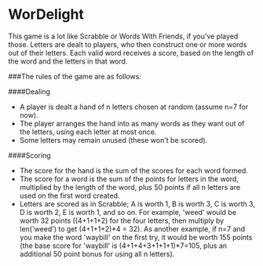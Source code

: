 # WorDelight
This game is a lot like Scrabble or Words With Friends, if you've played those. Letters are dealt to players, who then construct one or more words out of their letters. Each valid word receives a score, based on the length of the word and the letters in that word.

###The rules of the game are as follows:

####Dealing

- A player is dealt a hand of n letters chosen at random (assume n=7 for now).
- The player arranges the hand into as many words as they want out of the letters, using each letter at most once.
- Some letters may remain unused (these won't be scored).

####Scoring

- The score for the hand is the sum of the scores for each word formed.
- The score for a word is the sum of the points for letters in the word, multiplied by the length of the word, plus 50 points if all n letters are used on the first word created.
- Letters are scored as in Scrabble; A is worth 1, B is worth 3, C is worth 3, D is worth 2, E is worth 1, and so on. 
For example, 'weed' would be worth 32 points ((4+1+1+2) for the four letters, then multiply by len('weed') to get (4+1+1+2)*4 = 32).
As another example, if n=7 and you make the word 'waybill' on the first try, it would be worth 155 points (the base score for 'waybill' is (4+1+4+3+1+1+1)*7=105, plus an additional 50 point bonus for using all n letters).
